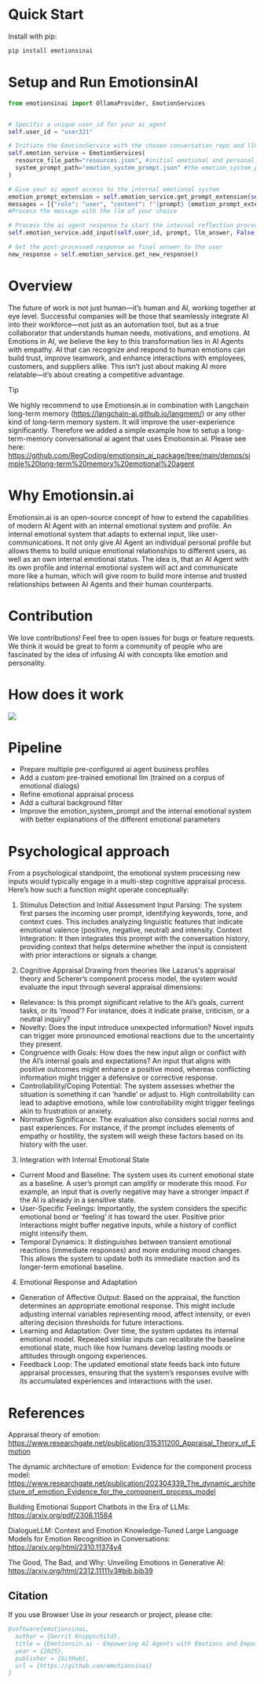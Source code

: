 # Quick Start

Install with pip:

```bash
pip install emotionsinai
```

# Setup and Run EmotionsinAI

```python
from emotionsinai import OllamaProvider, EmotionServices


# Specific a unique user_id for your ai_agent
self.user_id = "user321"

# Initiate the EmotionService with the chosen conversation_repo and llm provider
self.emotion_service = EmotionServices(
  resource_file_path="resources.json", #initial emotional and personal profile setup of your agent
  system_prompt_path="emotion_system_prompt.json" #the emotion_system_prompt how your prompts will be extended by the required profil information
)

# Give your ai agent access to the internal emotional system
emotion_prompt_extension = self.emotion_service.get_prompt_extension(self.user_id)    #get the prompt extension that includes the profile
messages = [{"role": "user", "content": f"{prompt} {emotion_prompt_extension}"}]  #extend the ai agent prompt with these profile information before processing
#Process the message with the llm of your choice

# Process the ai agent response to start the internal reflection process, update the internal emotional profile and to adapt the answer to the writing style of the user (OPTIONAL) and a more natural split of the answer (OPTIONAL)
self.emotion_service.add_input(self.user_id, prompt, llm_answer, False, False)

# Get the post-processed response as final answer to the user
new_response = self.emotion_service.get_new_response()

```
# Overview

The future of work is not just human—it’s human and AI, working together at eye level.
Successful companies will be those that seamlessly integrate AI into their workforce—not just as an automation tool, but as a true collaborator that understands human needs, motivations, and emotions. At Emotions in AI, we believe the key to this transformation lies in AI Agents with empathy.
AI that can recognize and respond to human emotions can build trust, improve teamwork, and enhance interactions with employees, customers, and suppliers alike.
This isn’t just about making AI more relatable—it’s about creating a competitive advantage.

>[!TIP]
>We highly recommend to use Emotionsin.ai in combination with Langchain long-term memory (https://langchain-ai.github.io/langmem/) or any other kind of long-term memory system. It will improve the user-experience significantly.
Therefore we added a simple example how to setup a long-term-memory conversational ai agent that uses Emotionsin.ai. Please see here: https://github.com/RegCoding/emotionsin_ai_package/tree/main/demos/simple%20long-term%20memory%20emotional%20agent

# Why Emotionsin.ai

Emotionsin.ai is an open-source concept of how to extend the capabilities of modern AI Agent with an internal emotional system and profile. An internal emotional system that adapts to external input, like user-communications.
It not only give AI Agent an individual personal profile but allows thems to build unique emotional relationships to different users, as well as an own internal emotional status.
The idea is, that an AI Agent with its own profile and internal emotional system will act and communicate more like a human, which will give room to build more intense and trusted relationships between AI Agents and their human counterparts.

# Contribution

We love contributions! Feel free to open issues for bugs or feature requests. We think it would be great to form a community of people who are fascinated by the idea of infusing AI with concepts like emotion and personality.

# How does it work

<img src="https://www.emotionsin.ai/architecture.jpg">

# Pipeline

- Prepare multiple pre-configured ai agent business profiles
- Add a custom pre-trained emotional llm (trained on a corpus of emotional dialogs)
- Refine emotional appraisal process
- Add a cultural background filter
- Improve the emotion_system_prompt and the internal emotional system with better explanations of the different emotional parameters

# Psychological approach

From a psychological standpoint, the emotional system processing new inputs would typically engage in a multi-step cognitive appraisal process. Here’s how such a function might operate conceptually:

1. Stimulus Detection and Initial Assessment
Input Parsing: The system first parses the incoming user prompt, identifying keywords, tone, and context cues. This includes analyzing linguistic features that indicate emotional valence (positive, negative, neutral) and intensity.
Context Integration: It then integrates this prompt with the conversation history, providing context that helps determine whether the input is consistent with prior interactions or signals a change.

2. Cognitive Appraisal
Drawing from theories like Lazarus's appraisal theory and Scherer’s component process model, the system would evaluate the input through several appraisal dimensions:
- Relevance: Is this prompt significant relative to the AI’s goals, current tasks, or its ‘mood’? For instance, does it indicate praise, criticism, or a neutral inquiry?
- Novelty: Does the input introduce unexpected information? Novel inputs can trigger more pronounced emotional reactions due to the uncertainty they present.
- Congruence with Goals: How does the new input align or conflict with the AI’s internal goals and expectations? An input that aligns with positive outcomes might enhance a positive mood, whereas conflicting information might trigger a defensive or corrective response.
- Controllability/Coping Potential: The system assesses whether the situation is something it can ‘handle’ or adjust to. High controllability can lead to adaptive emotions, while low controllability might trigger feelings akin to frustration or anxiety.
- Normative Significance: The evaluation also considers social norms and past experiences. For instance, if the prompt includes elements of empathy or hostility, the system will weigh these factors based on its history with the user.

3. Integration with Internal Emotional State
- Current Mood and Baseline: The system uses its current emotional state as a baseline. A user’s prompt can amplify or moderate this mood. For example, an input that is overly negative may have a stronger impact if the AI is already in a sensitive state.
- User-Specific Feelings: Importantly, the system considers the specific emotional bond or ‘feeling’ it has toward the user. Positive prior interactions might buffer negative inputs, while a history of conflict might intensify them.
- Temporal Dynamics: It distinguishes between transient emotional reactions (immediate responses) and more enduring mood changes. This allows the system to update both its immediate reaction and its longer-term emotional baseline.

4. Emotional Response and Adaptation
- Generation of Affective Output: Based on the appraisal, the function determines an appropriate emotional response. This might include adjusting internal variables representing mood, affect intensity, or even altering decision thresholds for future interactions.
- Learning and Adaptation: Over time, the system updates its internal emotional model. Repeated similar inputs can recalibrate the baseline emotional state, much like how humans develop lasting moods or attitudes through ongoing experiences.
- Feedback Loop: The updated emotional state feeds back into future appraisal processes, ensuring that the system’s responses evolve with its accumulated experiences and interactions with the user.

# References

Appraisal theory of emotion: https://www.researchgate.net/publication/315311200_Appraisal_Theory_of_Emotion

The dynamic architecture of emotion: Evidence for the component process model: https://www.researchgate.net/publication/202304339_The_dynamic_architecture_of_emotion_Evidence_for_the_component_process_model

Building Emotional Support Chatbots in the Era of LLMs: https://arxiv.org/pdf/2308.11584

DialogueLLM: Context and Emotion Knowledge-Tuned Large Language Models for Emotion Recognition in Conversations: https://arxiv.org/html/2310.11374v4

The Good, The Bad, and Why: Unveiling Emotions in Generative AI: https://arxiv.org/html/2312.11111v3#bib.bib39

## Citation

If you use Browser Use in your research or project, please cite:

```bibtex
@software{emotionsinai,
  author = {Gerrit Knippschild},
  title = {Emotionsin.ai - Empowering AI Agents with Emotions and Empathy},
  year = {2025},
  publisher = {GitHub},
  url = {https://github.com/emotionsinai}
}
```